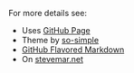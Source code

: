 For more details see:

* Uses [GitHub Page](https://help.github.com/categories/github-pages-basics/)
* Theme by [so-simple](https://github.com/mmistakes/so-simple-theme)
* [GitHub Flavored Markdown](https://guides.github.com/features/mastering-markdown/)
* On [stevemar.net](https://stevemar.net)
